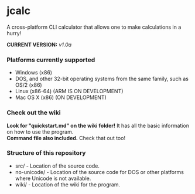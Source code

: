 # jcalc
A cross-platform CLI calculator that allows one to make calculations in a hurry!  
  
**CURRENT VERSION:** *v1.0a*

### Platforms currently supported
- Windows (x86)
- DOS, and other 32-bit operating systems from the same family, such as OS/2 (x86)
- Linux (x86-64) (ARM IS ON DEVELOPMENT)
- Mac OS X (x86) (ON DEVELOPMENT)

### Check out the wiki
**Look for "quickstart.md" on the wiki folder!** It has all the basic information on how to use the program.  
**Command file also included.** Check that out too!  


### Structure of this repository
- src/ - Location of the source code.
- no-unicode/ - Location of the source code for DOS or other platforms where Unicode is not available.
- wiki/ - Location of the wiki for the program.
